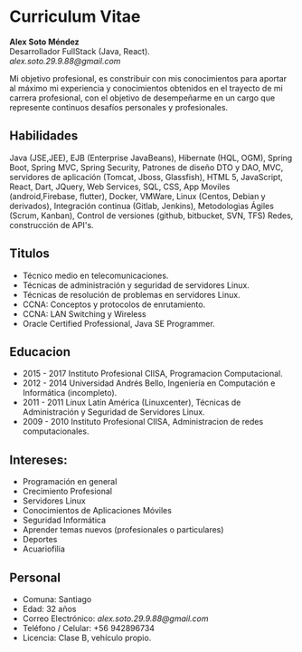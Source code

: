 # Curriculum Vitae

**Alex Soto Méndez**  
Desarrollador FullStack (Java, React).                                                                                          
_alex.soto.29.9.88@gmail.com_  

Mi objetivo profesional, es constribuir con mis conocimientos para aportar al máximo mi experiencia y conocimientos obtenidos en el trayecto de mi carrera profesional, con el objetivo de desempeñarme en un cargo que represente continuos desafíos personales y profesionales.

## Habilidades

Java (JSE,JEE), EJB (Enterprise JavaBeans), Hibernate (HQL, OGM), Spring Boot, Spring MVC, Spring Security, Patrones de diseño DTO y DAO, MVC, servidores de aplicación (Tomcat, Jboss, Glassfish), HTML 5, JavaScript, React, Dart, JQuery, Web Services, SQL, CSS, App Moviles (android,Firebase, flutter), Docker, VMWare, Linux (Centos, Debian y derivados), Integración continua (Gitlab, Jenkins), Metodologias Ágiles (Scrum, Kanban), Control de versiones (github, bitbucket, SVN, TFS)  Redes, construcción de API's.

## Titulos

*	Técnico medio en telecomunicaciones.
*	Técnicas de administración y seguridad de servidores Linux.
*	Técnicas de resolución de problemas en servidores Linux.
*	CCNA: Conceptos y protocolos de enrutamiento.
*	CCNA: LAN Switching y Wireless
*	Oracle Certified Professional, Java SE Programmer.

## Educacion

* 2015 - 2017 Instituto Profesional CIISA, Programacion Computacional.
* 2012 - 2014 Universidad Andrés Bello, Ingeniería en Computación e Informática (incompleto).
* 2011 - 2011 Linux Latín América (Linuxcenter), Técnicas de Administración y Seguridad de Servidores Linux.
* 2009 - 2010 Instituto Profesional CIISA, Administracion de redes computacionales.

## Intereses:

* Programación en general
* Crecimiento Profesional
* Servidores Linux
* Conocimientos de Aplicaciones Móviles
* Seguridad Informática
* Aprender temas nuevos (profesionales o particulares)
* Deportes
* Acuariofilia


## Personal

* Comuna:	            Santiago
* Edad:               32 años
* Correo Electrónico: _alex.soto.29.9.88@gmail.com_         
* Teléfono / Celular: +56 942896734
* Licencia:           Clase B, vehículo propio.
 	
 

